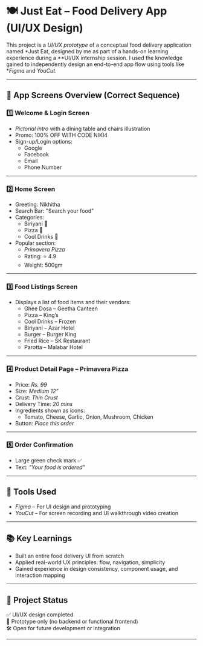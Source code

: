 # 🍽️ Just Eat – Food Delivery App (UI/UX Design)

This project is a *UI/UX prototype* of a conceptual food delivery application named *Just Eat, designed by me as part of a hands-on learning experience during a **UI/UX internship session. I used the knowledge gained to independently design an end-to-end app flow using tools like **Figma* and *YouCut*.

---

## 📱 App Screens Overview (Correct Sequence)

### 1️⃣ Welcome & Login Screen
- *Pictorial intro* with a dining table and chairs illustration
- Promo: 100% OFF WITH CODE NIKI4
- Sign-up/Login options:
  - Google
  - Facebook
  - Email
  - Phone Number

---

### 2️⃣ Home Screen
- Greeting: Nikhitha
- Search Bar: "Search your food"
- Categories:
  - Biriyani 🍛
  - Pizza 🍕
  - Cool Drinks 🥤
- Popular section:
  - *Primavera Pizza*
  - Rating: ⭐ 4.9
  - Weight: 500gm

---

### 3️⃣ Food Listings Screen
- Displays a list of food items and their vendors:
  - Ghee Dosa – Geetha Canteen
  - Pizza – King’s
  - Cool Drinks – Frozen
  - Biriyani – Azar Hotel
  - Burger – Burger King
  - Fried Rice – SK Restaurant
  - Parotta – Malabar Hotel

---

### 4️⃣ Product Detail Page – Primavera Pizza
- Price: *Rs. 99*
- Size: *Medium 12”*
- Crust: *Thin Crust*
- Delivery Time: *20 mins*
- Ingredients shown as icons:
  - Tomato, Cheese, Garlic, Onion, Mushroom, Chicken
- Button: *Place this order*

---

### 5️⃣ Order Confirmation
- Large green check mark ✅
- Text: *"Your food is ordered"*

---

## 🧰 Tools Used
- *Figma* – For UI design and prototyping  
- *YouCut* – For screen recording and UI walkthrough video creation  

---

## 📚 Key Learnings
- Built an entire food delivery UI from scratch
- Applied real-world UX principles: flow, navigation, simplicity
- Gained experience in design consistency, component usage, and interaction mapping

---

## 📌 Project Status
✅ UI/UX design completed  
🚧 Prototype only (no backend or functional frontend)  
🛠️ Open for future development or integration

---
